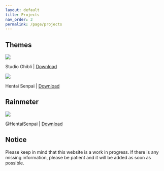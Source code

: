 ```yaml
---
layout: default
title: Projects
nav_order: 3
permalink: /page/projects
---
```


## Themes
![][SGP]

Studio Ghibli | [Download][SGD]

![][HSP]

Hentai Senpai | [Download][HSD]


## Rainmeter

![][@HSP]

@HentaiSenpai | [Download][@HSD]

## Notice
Please keep in mind that this website is a work in progress. If there is any missing information, please be patient and it will be added as soon as possible.

[@HSP]: https://images-wixmp-ed30a86b8c4ca887773594c2.wixmp.com/i/836bd001-fc1e-41ac-8fce-917bee5d1f0e/deshztq-b9870cb3-39fd-4118-bd22-47251cca86fc.png/v1/fit/w_828,h_518,q_70,strp/_hentaisenpai_by_og_nimbi_deshztq-414w-2x.jpg
[@HSD]: https://www.deviantart.com/og-nimbi/art/HentaiSenpai-894395294
[HSP]: https://images-wixmp-ed30a86b8c4ca887773594c2.wixmp.com/i/836bd001-fc1e-41ac-8fce-917bee5d1f0e/dii8eck-5a592723-2efa-4c76-b3b9-5427af849437.png/v1/fit/w_828,h_396,q_70,strp/hentai_senpai_by_og_nimbi_dii8eck-414w-2x.jpg
[HSD]: https://www.deviantart.com/og-nimbi/art/Hentai-Senpai-1119016100
[SGP]: https://images-wixmp-ed30a86b8c4ca887773594c2.wixmp.com/i/836bd001-fc1e-41ac-8fce-917bee5d1f0e/dic0llt-bfa3911c-f865-4f3e-affd-f02d7f174f79.png
[SGD]: https://www.devihttps://imagest/Studio-Ghibli-Theme-1108574561
